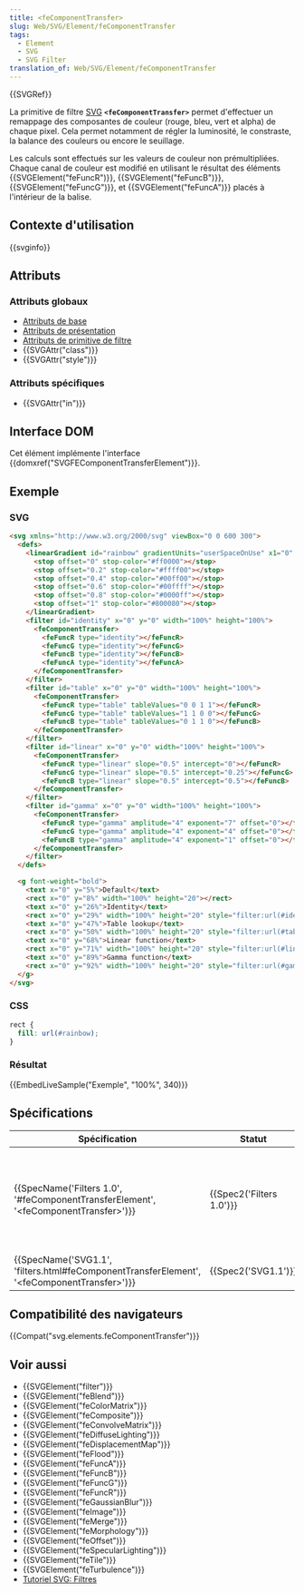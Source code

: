 ```yaml
---
title: <feComponentTransfer>
slug: Web/SVG/Element/feComponentTransfer
tags:
  - Element
  - SVG
  - SVG Filter
translation_of: Web/SVG/Element/feComponentTransfer
---
```

{{SVGRef}}

La primitive de filtre [SVG](/fr/docs/Web/SVG) **`<feComponentTransfer>`** permet d'effectuer un remappage des composantes de couleur (rouge, bleu, vert et alpha) de chaque pixel. Cela permet notamment de régler la luminosité, le constraste, la balance des couleurs ou encore le seuillage.

Les calculs sont effectués sur les valeurs de couleur non prémultipliées. Chaque canal de couleur est modifié en utilisant le résultat des éléments {{SVGElement("feFuncR")}}, {{SVGElement("feFuncB")}}, {{SVGElement("feFuncG")}}, et {{SVGElement("feFuncA")}} placés à l'intérieur de la balise.

## Contexte d'utilisation

{{svginfo}}

## Attributs

### Attributs globaux

- [Attributs de base](/fr/docs/Web/SVG/Attribute#Attributs_de_base)
- [Attributs de présentation](/fr/docs/Web/SVG/Attribute#Attributs_de_présentation)
- [Attributs de primitive de filtre](/fr/docs/Web/SVG/Attribute#Attributs_de_primitives_de_filtre)
- {{SVGAttr("class")}}
- {{SVGAttr("style")}}

### Attributs spécifiques

- {{SVGAttr("in")}}

## Interface DOM

Cet élément implémente l'interface {{domxref("SVGFEComponentTransferElement")}}.

## Exemple

### SVG

```html
<svg xmlns="http://www.w3.org/2000/svg" viewBox="0 0 600 300">
  <defs>
    <linearGradient id="rainbow" gradientUnits="userSpaceOnUse" x1="0" y1="0" x2="100%" y2="0">
      <stop offset="0" stop-color="#ff0000"></stop>
      <stop offset="0.2" stop-color="#ffff00"></stop>
      <stop offset="0.4" stop-color="#00ff00"></stop>
      <stop offset="0.6" stop-color="#00ffff"></stop>
      <stop offset="0.8" stop-color="#0000ff"></stop>
      <stop offset="1" stop-color="#800080"></stop>
    </linearGradient>
    <filter id="identity" x="0" y="0" width="100%" height="100%">
      <feComponentTransfer>
        <feFuncR type="identity"></feFuncR>
        <feFuncG type="identity"></feFuncG>
        <feFuncB type="identity"></feFuncB>
        <feFuncA type="identity"></feFuncA>
      </feComponentTransfer>
    </filter>
    <filter id="table" x="0" y="0" width="100%" height="100%">
      <feComponentTransfer>
        <feFuncR type="table" tableValues="0 0 1 1"></feFuncR>
        <feFuncG type="table" tableValues="1 1 0 0"></feFuncG>
        <feFuncB type="table" tableValues="0 1 1 0"></feFuncB>
      </feComponentTransfer>
    </filter>
    <filter id="linear" x="0" y="0" width="100%" height="100%">
      <feComponentTransfer>
        <feFuncR type="linear" slope="0.5" intercept="0"></feFuncR>
        <feFuncG type="linear" slope="0.5" intercept="0.25"></feFuncG>
        <feFuncB type="linear" slope="0.5" intercept="0.5"></feFuncB>
      </feComponentTransfer>
    </filter>
    <filter id="gamma" x="0" y="0" width="100%" height="100%">
      <feComponentTransfer>
        <feFuncR type="gamma" amplitude="4" exponent="7" offset="0"></feFuncR>
        <feFuncG type="gamma" amplitude="4" exponent="4" offset="0"></feFuncG>
        <feFuncB type="gamma" amplitude="4" exponent="1" offset="0"></feFuncB>
      </feComponentTransfer>
    </filter>
  </defs>

  <g font-weight="bold">
    <text x="0" y="5%">Default</text>
    <rect x="0" y="8%" width="100%" height="20"></rect>
    <text x="0" y="26%">Identity</text>
    <rect x="0" y="29%" width="100%" height="20" style="filter:url(#identity)"></rect>
    <text x="0" y="47%">Table lookup</text>
    <rect x="0" y="50%" width="100%" height="20" style="filter:url(#table)"></rect>
    <text x="0" y="68%">Linear function</text>
    <rect x="0" y="71%" width="100%" height="20" style="filter:url(#linear)"></rect>
    <text x="0" y="89%">Gamma function</text>
    <rect x="0" y="92%" width="100%" height="20" style="filter:url(#gamma)"></rect>
  </g>
</svg>
```

### CSS

```css
rect {
  fill: url(#rainbow);
}
```

### Résultat

{{EmbedLiveSample("Exemple", "100%", 340)}}

## Spécifications

| Spécification                                                                                                                    | Statut                           | Commentaire                                                                                                                                            |
| -------------------------------------------------------------------------------------------------------------------------------- | -------------------------------- | ------------------------------------------------------------------------------------------------------------------------------------------------------ |
| {{SpecName('Filters 1.0', '#feComponentTransferElement', '&lt;feComponentTransfer&gt;')}}         | {{Spec2('Filters 1.0')}} | Spécifie que les fonctions de transfert non définies sont traitées comme si elles avaient été définies avec pour  {{SVGAttr("type")}} `identity`. |
| {{SpecName('SVG1.1', 'filters.html#feComponentTransferElement', '&lt;feComponentTransfer&gt;')}} | {{Spec2('SVG1.1')}}         | Définition initiale                                                                                                                                    |

## Compatibilité des navigateurs

{{Compat("svg.elements.feComponentTransfer")}}

## Voir aussi

- {{SVGElement("filter")}}
- {{SVGElement("feBlend")}}
- {{SVGElement("feColorMatrix")}}
- {{SVGElement("feComposite")}}
- {{SVGElement("feConvolveMatrix")}}
- {{SVGElement("feDiffuseLighting")}}
- {{SVGElement("feDisplacementMap")}}
- {{SVGElement("feFlood")}}
- {{SVGElement("feFuncA")}}
- {{SVGElement("feFuncB")}}
- {{SVGElement("feFuncG")}}
- {{SVGElement("feFuncR")}}
- {{SVGElement("feGaussianBlur")}}
- {{SVGElement("feImage")}}
- {{SVGElement("feMerge")}}
- {{SVGElement("feMorphology")}}
- {{SVGElement("feOffset")}}
- {{SVGElement("feSpecularLighting")}}
- {{SVGElement("feTile")}}
- {{SVGElement("feTurbulence")}}
- [Tutoriel SVG: Filtres](/fr/docs/Web/SVG/Tutoriel/filtres "en/SVG/Tutorial/Filter_effects")

